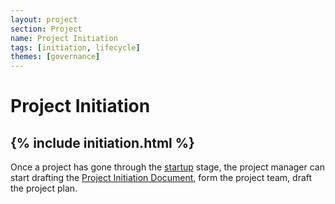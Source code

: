 ```yaml
---
layout: project
section: Project
name: Project Initiation
tags: [initiation, lifecycle]
themes: [governance]
---
```


# Project Initiation

{% include initiation.html %}
---

Once a project has gone through the [startup](startup) stage, the project manager can start drafting the [Project Initiation Document](/projects/project_initiation_document), form the project team, draft the project plan.
